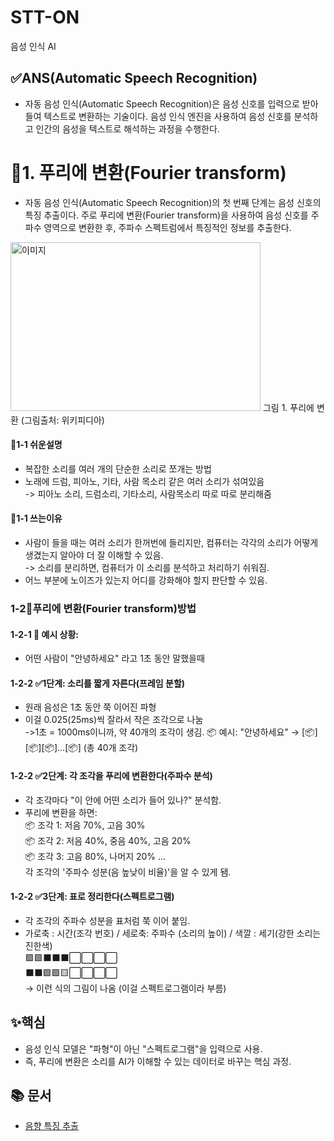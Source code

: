 # STT-ON
음성 인식 AI 

## ✅ANS(Automatic Speech Recognition)
- 자동 음성 인식(Automatic Speech Recognition)은 음성 신호를 입력으로 받아들여 텍스트로 변환하는 기술이다. 음성 인식 엔진을 사용하여
 음성 신호를 분석하고 인간의 음성을 텍스트로 해석하는 과정을 수행한다.

# 📘1. 푸리에 변환(Fourier transform)
- 자동 음성 인식(Automatic Speech Recognition)의 첫 번째 단계는 음성 신호의 특징 추출이다. 주로 푸리에 변환(Fourier transform)을 사용하여 음성 신호를 주파수 영역으로 변환한 후, 주파수 스펙트럼에서 특징적인 정보를 추출한다.
<img src="https://img1.daumcdn.net/thumb/R1280x0/?scode=mtistory2&fname=https%3A%2F%2Ft1.daumcdn.net%2Fcfile%2Ftistory%2F9967FA3359B63D8122" alt="이미지" width="400" height="270"/>
그림 1. 푸리에 변환 (그림출처: 위키피디아)

#### 🤔1-1 쉬운설명
- 복잡한 소리를 여러 개의 단순한 소리로 쪼개는 방법
- 노래에 드럼, 피아노, 기타, 사람 목소리 같은 여러 소리가 섞여있음<br>
  -> 피아노 소리, 드럼소리, 기타소리, 사람목소리 따로 따로 분리해줌

#### 🤔1-1 쓰는이유
- 사람이 들을 때는 여러 소리가 한꺼번에 들리지만, 컴퓨터는 각각의 소리가 어떻게 생겼는지 알아야 더 잘 이해할 수 있음.<br>
 -> 소리를 분리하면, 컴퓨터가 이 소리를 분석하고 처리하기 쉬워짐.
- 어느 부분에 노이즈가 있는지 어디를 강화해야 할지 판단할 수 있음.

### 1-2📘푸리에 변환(Fourier transform)방법

#### 1-2-1 🎤 예시 상황:<br>
- 어떤 사람이 "안녕하세요" 라고 1초 동안 말했을때

#### 1-2-2 ✅1단계: 소리를 짧게 자른다(프레임 분할)
- 원래 음성은 1초 동안 쭉 이어진 파형
- 이걸 0.025(25ms)씩 잘라서 작은 조각으로 나눔<br>
  ->1초 = 1000ms이니까, 약 40개의 조각이 생김.
  📦 예시:
"안녕하세요" → [📦][📦][📦]...[📦] (총 40개 조각)

#### 1-2-2 ✅2단계: 각 조각을 푸리에 변환한다(주파수 분석)
- 각 조각마다 "이 안에 어떤 소리가 들어 있나?" 분석함.
- 푸리에 변환을 하면: <br>
📦 조각 1: 저음 70%, 고음 30% <br>
📦 조각 2: 저음 40%, 중음 40%, 고음 20% <br>
📦 조각 3: 고음 80%, 나머지 20% ... <br>
각 조각의 '주파수 성분(음 높낮이 비율)'을 알 수 있게 됌.

#### 1-2-2 ✅3단계: 표로 정리한다(스펙트로그램)
- 각 조각의 주파수 성분을 표처럼 쭉 이어 붙임.
- 가로축 : 시간(조각 번호) /  세로축: 주파수 (소리의 높이) / 색깔 : 세기(강한 소리는 진한색) <br>
🟪🟪⬛⬛⬛⬜⬜⬜⬜ <br>
⬛⬛🟪🟪🟨⬜⬜⬜⬜ <br>
→ 이런 식의 그림이 나옴 (이걸 스펙트로그램이라 부름)
## ✨핵심
- 음성 인식 모델은 "파형"이 아닌 "스펙트로그램"을 입력으로 사용.
- 즉, 푸리에 변환은 소리를 AI가 이해할 수 있는 데이터로 바꾸는 핵심 과정.
## 📚 문서
- [음향 특징 추출](음향특징추출.md)
